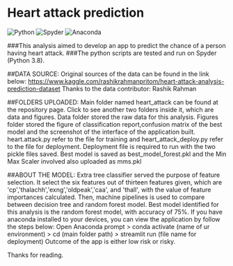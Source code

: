 # Heart attack prediction
![Python](https://img.shields.io/badge/python-3670A0?style=for-the-badge&logo=python&logoColor=ffdd54)
![Spyder](https://img.shields.io/badge/Spyder-838485?style=for-the-badge&logo=spyder%20ide&logoColor=maroon)
![Anaconda](https://img.shields.io/badge/Anaconda-%2344A833.svg?style=for-the-badge&logo=anaconda&logoColor=white)

###This analysis aimed to develop an app to predict the chance of a person having heart attack.
###The python scripts are tested and run on Spyder (Python 3.8).

##DATA SOURCE:
Original sources of the data can be found in the link below:
https://www.kaggle.com/rashikrahmanpritom/heart-attack-analysis-prediction-dataset
Thanks to the data contributor: Rashik Rahman

##FOLDERS UPLOADED:
Main folder named heart_attack can be found at the repository page.
Click to see another two folders inside it, which are data and figures.
Data folder stored the raw data for this analysis.
Figures folder stored the figure of classification report,confusion matrix of the best model and the screenshot of the interface of the application built.
heart.attack.py refer to the file for training and heart_attack_deploy.py refer to the file for deployment.
Deployment file is required to run with the two pickle files saved. 
Best model is saved as best_model_forest.pkl and the Min Max Scaler involved also uploaded as mms.pkl

##ABOUT THE MODEL:
Extra tree classifier served the purpose of feature selection.
It select the six features out of thirteen features given, which are 'cp','thalachh','exng','oldpeak','caa', and 'thall', with the value of feature importances calculated.
Then, machine pipelines is used to compare between decision tree and random forest model.
Best model identified for this analysis is the random forest model, with accuracy of 75%.
If you have anaconda installed to your devices, you can view the application by follow the steps below:
Open Anaconda prompt > conda activate (name of ur environment) > cd (main folder path) > streamlit run (file name for deployment)
Outcome of the app is either low risk or risky.

Thanks for reading.
